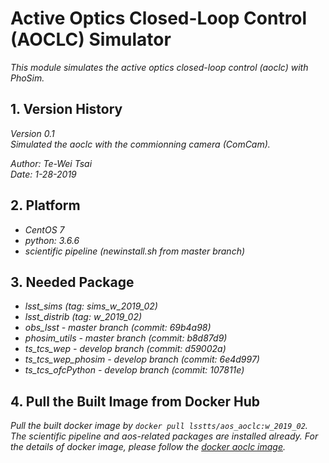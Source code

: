 # Active Optics Closed-Loop Control (AOCLC) Simulator

*This module simulates the active optics closed-loop control (aoclc) with PhoSim.*

## 1. Version History

*Version 0.1*
<br/>
*Simulated the aoclc with the commionning camera (ComCam).*
<br/>

*Author: Te-Wei Tsai*
<br/>
*Date: 1-28-2019*

## 2. Platform

- *CentOS 7*
- *python: 3.6.6*
- *scientific pipeline (newinstall.sh from master branch)*

## 3. Needed Package

- *lsst_sims (tag: sims_w_2019_02)*
- *lsst_distrib (tag: w_2019_02)*
- *obs_lsst - master branch (commit: 69b4a98)*
- *phosim_utils - master branch (commit: b8d87d9)*
- *ts_tcs_wep - develop branch (commit: d59002a)*
- *ts_tcs_wep_phosim - develop branch (commit: 6e4d997)*
- *ts_tcs_ofcPython - develop branch (commit: 107811e)*

## 4. Pull the Built Image from Docker Hub

*Pull the built docker image by `docker pull lsstts/aos_aoclc:w_2019_02`. The scientific pipeline and aos-related packages are installed already. For the details of docker image, please follow the [docker aoclc image](https://hub.docker.com/r/lsstts/aos_aoclc).*